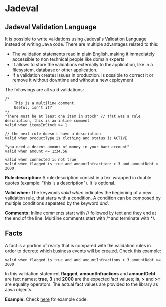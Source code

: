 # Jadeval

## Jadeval Validation Language

It is possible to write validations using Jadeval's Validation Language instead of writing Java code.
There are multiple advantages related to this:
- The validation statements read in plain English, making it immediately accessible to non technical people like domain experts
- It allows to store the validations externally to the application, like in a filesystem, database or other application.
- If a validation creates issues in production, is possible to correct it or remove it without downtime and without a new deployment

The followings are all valid validations:
~~~~
/*
    This is a multiline comment.
    Useful, isn't it?
*/
"There must be at least one item in stock" // that was a rule description, this is an inline comment
valid when itemsInStock >= 1

// the next rule doesn't have a description
valid when productType is clothing and status is ACTIVE

"you need a decent amount of money in your bank account"
valid when amount <= 1234.56

valid when connected is not true
valid when flagged is true and amountInfractions > 3 and amountDebt > 2000
~~~~

**Rule description:**
A rule description consist in a text wrapped in double quotes (example: "this is a description"). It is optional.

**Valid when:**
The keywords *valid when* indicates the beginning of a new validation rule, that starts with a condition. A condition can be composed
by multiple conditions separated by the keyword *and*.

**Comments:**
Inline comments start with // followed by text and they end at the end of the line.
Multiline comments start with /* and terminate with */.

## Facts
A fact is a portion of reality that is compared with the validation rules in order to decrete
which business events will be created. Check this example:
~~~~
valid when flagged is true and and amountInfractions > 3 amountDebt >= 2000
~~~~
In this validation statement **flagged**, **amountInfractions** and **amountDebt** are fact names; **true**, **3** and **2000** are the expected fact values;
 **is**, **>** and **>=** are equality operators.
The actual fact values are provided to the library as Java objects.

**Example:** Check [here](/src/examples/nl/suriani/jadeval/examples/validation/jvl/) for example code.
